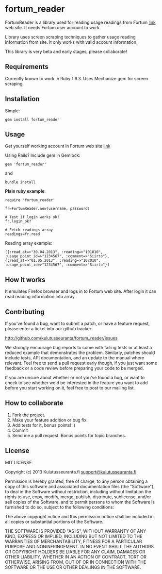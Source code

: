 fortum_reader
=============

FortumReader is a library used for reading usage readings from Fortum [link](http://www.fortum.fi) web site. It needs Fortum user account to work.

Library uses screen scraping techniques to gather usage reading information from site. It only works with valid account information.

This library is very beta and early stages, please collaborate!

Requirements
------------
Currently known to work in Ruby 1.9.3. Uses Mechanize gem for screen scraping.


Installation
------------
Simple:

	gem install fortum_reader


Usage
-----
Get yourself working account in Fortum web site [link](https://www.fortum.com/countries/fi/yksityisasiakkaat/pages/rekisteroidy.aspx)

Using Rails? Include gem in Gemlock:

	gem 'fortum_reader'

and

	bundle install

**Plain ruby example**:

	require 'fortum_reader'
	
	fr=FortumReader.new(username, password)

	# Test if login works ok?
	fr.login_ok?
	
	# Fetch readings array
	readings=fr.read

Reading array example:

	[{:read_at=>"30.04.2013", :reading=>"101010", :usage_point_id=>"1234567", :comment=>"Siirto"},
	{:read_at=>"01.05.2013", :reading=>"102010", :usage_point_id=>"1234567", :comment=>"Siirto"}]
	

How it works
------------
It emulates Firefox browser and logs in to Fortum web site. After login it can read reading information into array.

Contributing
------------

If you've found a bug, want to submit a patch, or have a feature request, please enter a ticket into our github tracker:

http://github.com/kulutusseuranta/fortum_reader/issues

We strongly encourage bug reports to come with failing tests or at least a reduced example that demonstrates the problem. Similarly, patches should include tests, API documentation, and an update to the manual where relevant. Feel free to send a pull request early though, if you just want some feedback or a code review before preparing your code to be merged.

If you are unsure about whether or not you've found a bug, or want to check to see whether we'd be interested in the feature you want to add before you start working on it, feel free to post to our mailing list.

How to collaborate
------------------

1. Fork the project.
1. Make your feature addition or bug fix.
1. Add tests for it, bonus points! :)
1. Commit
1. Send me a pull request. Bonus points for topic branches.


License
-------
MIT LICENSE

Copyright (c) 2013 Kulutusseuranta.fi <support@kulutusseuranta.fi>

Permission is hereby granted, free of charge, to any person obtaining a copy of this software and associated documentation files (the "Software"), to deal in the Software without restriction, including without limitation the rights to use, copy, modify, merge, publish, distribute, sublicense, and/or sell copies of the Software, and to permit persons to whom the Software is furnished to do so, subject to the following conditions:

The above copyright notice and this permission notice shall be included in all copies or substantial portions of the Software.

THE SOFTWARE IS PROVIDED "AS IS", WITHOUT WARRANTY OF ANY KIND, EXPRESS OR IMPLIED, INCLUDING BUT NOT LIMITED TO THE WARRANTIES OF MERCHANTABILITY, FITNESS FOR A PARTICULAR PURPOSE AND NONINFRINGEMENT. IN NO EVENT SHALL THE AUTHORS OR COPYRIGHT HOLDERS BE LIABLE FOR ANY CLAIM, DAMAGES OR OTHER LIABILITY, WHETHER IN AN ACTION OF CONTRACT, TORT OR OTHERWISE, ARISING FROM, OUT OF OR IN CONNECTION WITH THE SOFTWARE OR THE USE OR OTHER DEALINGS IN THE SOFTWARE.





